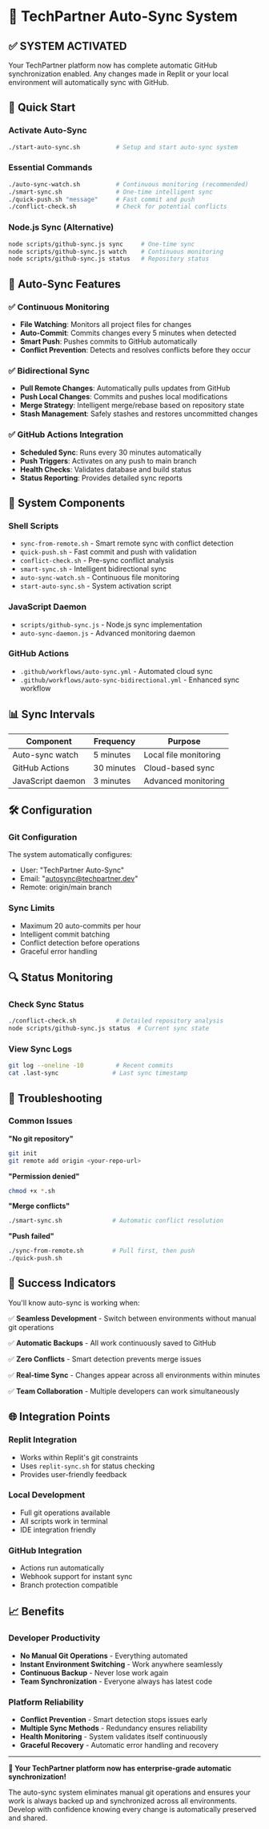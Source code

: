 # 🔄 TechPartner Auto-Sync System

## ✅ SYSTEM ACTIVATED

Your TechPartner platform now has complete automatic GitHub synchronization enabled. Any changes made in Replit or your local environment will automatically sync with GitHub.

## 🚀 Quick Start

### Activate Auto-Sync
```bash
./start-auto-sync.sh          # Setup and start auto-sync system
```

### Essential Commands
```bash
./auto-sync-watch.sh          # Continuous monitoring (recommended)
./smart-sync.sh               # One-time intelligent sync
./quick-push.sh "message"     # Fast commit and push
./conflict-check.sh           # Check for potential conflicts
```

### Node.js Sync (Alternative)
```bash
node scripts/github-sync.js sync     # One-time sync
node scripts/github-sync.js watch    # Continuous monitoring
node scripts/github-sync.js status   # Repository status
```

## 🎯 Auto-Sync Features

### ✅ Continuous Monitoring
- **File Watching**: Monitors all project files for changes
- **Auto-Commit**: Commits changes every 5 minutes when detected
- **Smart Push**: Pushes commits to GitHub automatically
- **Conflict Prevention**: Detects and resolves conflicts before they occur

### ✅ Bidirectional Sync
- **Pull Remote Changes**: Automatically pulls updates from GitHub
- **Push Local Changes**: Commits and pushes local modifications
- **Merge Strategy**: Intelligent merge/rebase based on repository state
- **Stash Management**: Safely stashes and restores uncommitted changes

### ✅ GitHub Actions Integration
- **Scheduled Sync**: Runs every 30 minutes automatically
- **Push Triggers**: Activates on any push to main branch
- **Health Checks**: Validates database and build status
- **Status Reporting**: Provides detailed sync reports

## 🔧 System Components

### Shell Scripts
- `sync-from-remote.sh` - Smart remote sync with conflict detection
- `quick-push.sh` - Fast commit and push with validation
- `conflict-check.sh` - Pre-sync conflict analysis
- `smart-sync.sh` - Intelligent bidirectional sync
- `auto-sync-watch.sh` - Continuous file monitoring
- `start-auto-sync.sh` - System activation script

### JavaScript Daemon
- `scripts/github-sync.js` - Node.js sync implementation
- `auto-sync-daemon.js` - Advanced monitoring daemon

### GitHub Actions
- `.github/workflows/auto-sync.yml` - Automated cloud sync
- `.github/workflows/auto-sync-bidirectional.yml` - Enhanced sync workflow

## 📊 Sync Intervals

| Component | Frequency | Purpose |
|-----------|-----------|---------|
| Auto-sync watch | 5 minutes | Local file monitoring |
| GitHub Actions | 30 minutes | Cloud-based sync |
| JavaScript daemon | 3 minutes | Advanced monitoring |

## 🛠️ Configuration

### Git Configuration
The system automatically configures:
- User: "TechPartner Auto-Sync"
- Email: "autosync@techpartner.dev"
- Remote: origin/main branch

### Sync Limits
- Maximum 20 auto-commits per hour
- Intelligent commit batching
- Conflict detection before operations
- Graceful error handling

## 🔍 Status Monitoring

### Check Sync Status
```bash
./conflict-check.sh           # Detailed repository analysis
node scripts/github-sync.js status  # Current sync state
```

### View Sync Logs
```bash
git log --oneline -10         # Recent commits
cat .last-sync               # Last sync timestamp
```

## 🚨 Troubleshooting

### Common Issues

**"No git repository"**
```bash
git init
git remote add origin <your-repo-url>
```

**"Permission denied"**
```bash
chmod +x *.sh
```

**"Merge conflicts"**
```bash
./smart-sync.sh              # Automatic conflict resolution
```

**"Push failed"**
```bash
./sync-from-remote.sh        # Pull first, then push
./quick-push.sh
```

## 🎉 Success Indicators

You'll know auto-sync is working when:

✅ **Seamless Development** - Switch between environments without manual git operations

✅ **Automatic Backups** - All work continuously saved to GitHub

✅ **Zero Conflicts** - Smart detection prevents merge issues

✅ **Real-time Sync** - Changes appear across all environments within minutes

✅ **Team Collaboration** - Multiple developers can work simultaneously

## 🌐 Integration Points

### Replit Integration
- Works within Replit's git constraints
- Uses `replit-sync.sh` for status checking
- Provides user-friendly feedback

### Local Development
- Full git operations available
- All scripts work in terminal
- IDE integration friendly

### GitHub Integration
- Actions run automatically
- Webhook support for instant sync
- Branch protection compatible

## 📈 Benefits

### Developer Productivity
- **No Manual Git Operations** - Everything automated
- **Instant Environment Switching** - Work anywhere seamlessly
- **Continuous Backup** - Never lose work again
- **Team Synchronization** - Everyone always has latest code

### Platform Reliability
- **Conflict Prevention** - Smart detection stops issues early
- **Multiple Sync Methods** - Redundancy ensures reliability
- **Health Monitoring** - System validates itself continuously
- **Graceful Recovery** - Automatic error handling and recovery

---

**🎯 Your TechPartner platform now has enterprise-grade automatic synchronization!**

The auto-sync system eliminates manual git operations and ensures your work is always backed up and synchronized across all environments. Develop with confidence knowing every change is automatically preserved and shared.